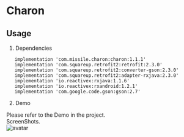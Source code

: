 # Charon
## Usage
1. Dependencies
```
   implementation 'com.missile.charon:charon:1.1.1'
   implementation 'com.squareup.retrofit2:retrofit:2.3.0'
   implementation 'com.squareup.retrofit2:converter-gson:2.3.0'
   implementation 'com.squareup.retrofit2:adapter-rxjava:2.3.0'
   implementation 'io.reactivex:rxjava:1.1.6'
   implementation 'io.reactivex:rxandroid:1.2.1'
   implementation 'com.google.code.gson:gson:2.7'
```
2. Demo

Please refer to the Demo in the project.<br/>
ScreenShots.<br/>
![avatar](https://github.com/guowee/Charon/blob/master/screenshots/demo-153112.png)
